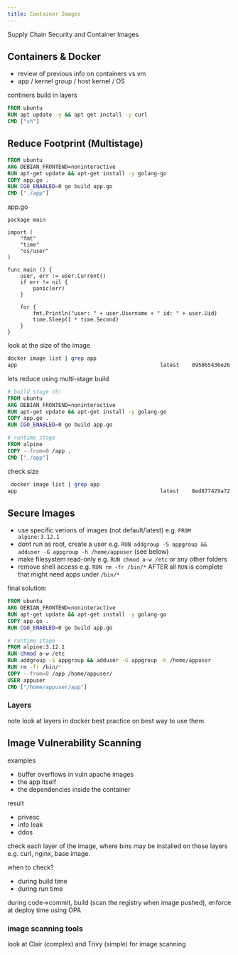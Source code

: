 ```yaml
---
title: Container Images
---
```


Supply Chain Security and Container Images

## Containers & Docker

- review of previous info on containers vs vm
- app / kernel group / host kernel / OS

continers build in layers

```dockerfile
FROM ubuntu
RUN apt update -y && apt get install -y curl
CMD ["sh"]
```

## Reduce Footprint (Multistage)

```dockerfile
FROM ubuntu
ARG DEBIAN_FRONTEND=noninteractive
RUN apt-get update && apt-get install -y golang-go
COPY app.go .
RUN CGO_ENABLED=0 go build app.go
CMD ["./app"]
```

app.go

```golang
package main

import (
    "fmt"
    "time"
    "os/user"
)

func main () {
    user, err := user.Current()
    if err != nil {
        panic(err)
    }

    for {
        fmt.Println("user: " + user.Username + " id: " + user.Uid)
        time.Sleep(1 * time.Second)
    }
}
```

look at the size of the image

```bash
docker image list | grep app
app                                             latest    095865436e26   4 minutes ago   693MB
```

lets reduce using multi-stage build

```dockerfile
# build stage (0)
FROM ubuntu
ARG DEBIAN_FRONTEND=noninteractive
RUN apt-get update && apt-get install -y golang-go
COPY app.go .
RUN CGO_ENABLED=0 go build app.go

# runtime stage
FROM alpine
COPY --from=0 /app .
CMD ["./app"]
```

check size

```bash
 docker image list | grep app
app                                             latest    8ed877429a72   15 seconds ago   7.73MB
```

## Secure Images

- use specific verions of images (not default/latest) e.g. `FROM alpine:3.12.1`
- dont run as root, create a user e.g. `RUN addgroup -S appgroup && adduser -G appgroup -h /home/appuser` (see below)
- make filesystem read-only e.g. `RUN chmod a-w /etc` or any other folders
- remove shell access e.g. `RUN rm -fr /bin/*` AFTER all `RUN` is complete that might need apps under `/bin/*`

final solution:

```dockerfile
FROM ubuntu
ARG DEBIAN_FRONTEND=noninteractive
RUN apt-get update && apt-get install -y golang-go
COPY app.go .
RUN CGO_ENABLED=0 go build app.go

# runtime stage
FROM alpine:3.12.1
RUN chmod a-w /etc
RUN addgroup -S appgroup && adduser -G appgroup -h /home/appuser
RUN rm -fr /bin/*
COPY --from=0 /app /home/appuser/
USER appuser
CMD ["/home/appuser/app"]
```

### Layers

note look at layers in docker best practice on best way to use them.

## Image Vulnerability Scanning

examples

- buffer overflows in vuln apache images
- the app itself
- the dependencies inside the container

result

- privesc
- info leak
- ddos

check each layer of the image, where bins may be installed on those layers e.g. curl, nginx, base image.

when to check?

- during build time
- during run time

during code->commit, build (scan the registry when image pushed), enforce at deploy time using OPA

### image scanning tools

look at Clair (complex) and Trivy (simple) for image scanning
